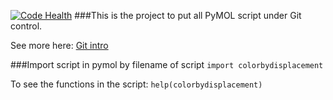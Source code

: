 [![Code Health](https://landscape.io/github/Pymol-Scripts/Pymol-script-repo/master/landscape.svg?style=flat)](https://landscape.io/github/Pymol-Scripts/Pymol-script-repo/master)
###This is the project to put all PyMOL script under Git control.

See more here: [Git intro](http://www.pymolwiki.org/index.php/Git_intro)

###Import script in pymol by filename of script
```import colorbydisplacement```

To see the functions in the script:
```help(colorbydisplacement)```
